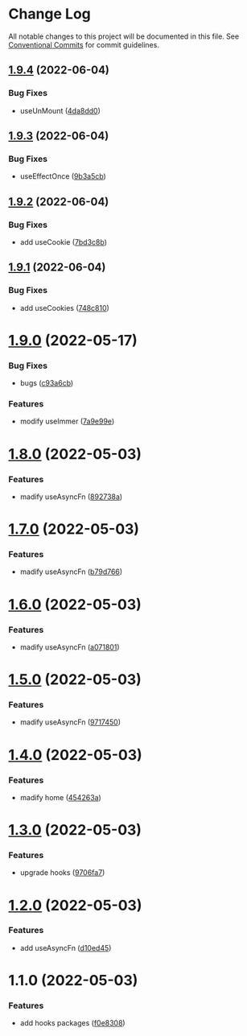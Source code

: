 # Change Log

All notable changes to this project will be documented in this file.
See [Conventional Commits](https://conventionalcommits.org) for commit guidelines.

## [1.9.4](https://github.com/cutefcc/fcc-project/compare/@mmfcc/hooks@1.9.3...@mmfcc/hooks@1.9.4) (2022-06-04)


### Bug Fixes

* useUnMount ([4da8dd0](https://github.com/cutefcc/fcc-project/commit/4da8dd0675f02f4cce9e61a82ccd2428fa8d5115))





## [1.9.3](https://github.com/cutefcc/fcc-project/compare/@mmfcc/hooks@1.9.2...@mmfcc/hooks@1.9.3) (2022-06-04)


### Bug Fixes

* useEffectOnce ([9b3a5cb](https://github.com/cutefcc/fcc-project/commit/9b3a5cb1a1d217e9f05b3b40a23ae6916153f12f))





## [1.9.2](https://github.com/cutefcc/fcc-project/compare/@mmfcc/hooks@1.9.1...@mmfcc/hooks@1.9.2) (2022-06-04)


### Bug Fixes

* add useCookie ([7bd3c8b](https://github.com/cutefcc/fcc-project/commit/7bd3c8b6d2522a19842c48aed65752770448df72))





## [1.9.1](https://github.com/cutefcc/fcc-project/compare/@mmfcc/hooks@1.9.0...@mmfcc/hooks@1.9.1) (2022-06-04)


### Bug Fixes

* add useCookies ([748c810](https://github.com/cutefcc/fcc-project/commit/748c81035bc383e150e0e7f922c531760f81a3be))





# [1.9.0](https://github.com/cutefcc/fcc-project/compare/@mmfcc/hooks@1.8.0...@mmfcc/hooks@1.9.0) (2022-05-17)


### Bug Fixes

* bugs ([c93a6cb](https://github.com/cutefcc/fcc-project/commit/c93a6cb1bd1e227ec8ae37b96f41e2bbc419fefb))


### Features

* modify useImmer ([7a9e99e](https://github.com/cutefcc/fcc-project/commit/7a9e99e5f0e215883f5a6a1a8a82b5c288aac343))





# [1.8.0](https://github.com/cutefcc/fcc-project/compare/@mmfcc/hooks@1.7.0...@mmfcc/hooks@1.8.0) (2022-05-03)


### Features

* madify useAsyncFn ([892738a](https://github.com/cutefcc/fcc-project/commit/892738a5288f2b25c4efbb46a4995d22098fc3fa))





# [1.7.0](https://github.com/cutefcc/fcc-project/compare/@mmfcc/hooks@1.6.0...@mmfcc/hooks@1.7.0) (2022-05-03)


### Features

* madify useAsyncFn ([b79d766](https://github.com/cutefcc/fcc-project/commit/b79d766cf644021c780b3cc9e8b1995c90c63a9c))





# [1.6.0](https://github.com/cutefcc/fcc-project/compare/@mmfcc/hooks@1.5.0...@mmfcc/hooks@1.6.0) (2022-05-03)


### Features

* madify useAsyncFn ([a071801](https://github.com/cutefcc/fcc-project/commit/a071801e692aa3fa389ef598cec4fe4025f20d03))





# [1.5.0](https://github.com/cutefcc/fcc-project/compare/@mmfcc/hooks@1.4.0...@mmfcc/hooks@1.5.0) (2022-05-03)


### Features

* madify useAsyncFn ([9717450](https://github.com/cutefcc/fcc-project/commit/971745068dfb7570ac54838de4a0149216125c68))





# [1.4.0](https://github.com/cutefcc/fcc-project/compare/@mmfcc/hooks@1.3.0...@mmfcc/hooks@1.4.0) (2022-05-03)


### Features

* madify home ([454263a](https://github.com/cutefcc/fcc-project/commit/454263a10ae4a7f369809fd916aea444a02cd231))





# [1.3.0](https://github.com/cutefcc/fcc-project/compare/@mmfcc/hooks@1.2.0...@mmfcc/hooks@1.3.0) (2022-05-03)


### Features

* upgrade hooks ([9706fa7](https://github.com/cutefcc/fcc-project/commit/9706fa751b1a8241c4738d39678329bc893c749f))





# [1.2.0](https://github.com/cutefcc/fcc-project/compare/@mmfcc/hooks@1.1.0...@mmfcc/hooks@1.2.0) (2022-05-03)


### Features

* add useAsyncFn ([d10ed45](https://github.com/cutefcc/fcc-project/commit/d10ed45447366906ae2cf3cf4b2b8b0e3abefeb7))





# 1.1.0 (2022-05-03)


### Features

* add hooks packages ([f0e8308](https://github.com/cutefcc/fcc-project/commit/f0e8308b0ee0230304d3580aab9c32bed0c7cd38))
